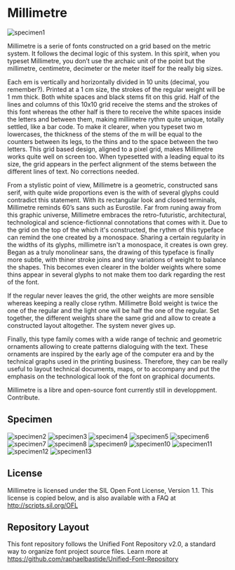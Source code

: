 # Millimetre

![specimen1](https://github.com/jjjlllnnn/Millimetre/blob/master/documentation/specimen/web/specimen_millimetre_web1.png)

Millimetre is a serie of fonts constructed on a grid based on the metric system. It follows the decimal logic of this system. In this spirit, when you typeset Millimetre, you don’t use the archaic unit of the point but the millimetre, centimetre, decimeter or the meter itself for the really big sizes.

Each em is vertically and horizontally divided in 10 units (decimal, you remember?). Printed at a 1 cm size, the strokes of the regular weight will be 1 mm thick. Both white spaces and black stems fit on this grid. Half of the lines and columns of this 10x10 grid  receive the stems and the strokes of this font whereas the other half is there to receive the white spaces inside the letters and between them, making millimetre rythm quite unique, totally settled, like a bar code. To make it clearer, when you typeset two m lowercases, the thickness of the stems of the m will be equal to the counters between its legs, to the thins and to the space between the two letters. This grid based design, aligned to a pixel grid, makes Millimetre works quite well on screen too. When typesetted with a leading equal to its size, the grid appears in the perfect alignment of the stems between the different lines of text. No corrections needed. 

From a stylistic point of view, Millimetre is a geometric, constructed sans serif, with quite wide proportions even is the with of several glyphs could contradict this statement. With its rectangular look and closed terminals, Millimetre reminds 60’s sans such as Eurostile. Far from runing away from this graphic universe, Millimetre embraces the retro-futuristic, architectural, technological and science-fictionnal connotations that comes with it. Due to the grid on the top of the which it's constructed, the rythm of this typeface can remind the one created by a monospace. Sharing a certain regularity in the widths of its glyphs, millimetre isn't a monospace, it creates is own grey.  Began as a truly monolinear sans, the drawing of this typeface is finally more subtle, with thiner stroke joins and tiny variations of weight to balance the shapes. This becomes even clearer in the bolder weights where some thins appear in several glyphs to not make them too dark regarding the rest of the font.

If the regular never leaves the grid, the other weights are more sensible whereas keeping a really close rythm. Millimetre Bold weight is twice the one of the regular and the light one will be half the one of the regular. Set together, the different weights share the same grid and allow to create a constructed layout altogether. The system never gives up.

Finally, this type family comes with a wide range of technic and geometric ornaments allowing to create patterns dialoguing with the text. These ornaments are inspired by the early age of the computer era and by the technical graphs used in the printing business. Therefore, they can be really useful to layout technical documents, maps, or to accompany and put the emphasis on the technological look of the font on graphical documents.

Millimetre is a libre and open-source font currently still in developpment. Contribute.



## Specimen

![specimen2](https://github.com/jjjlllnnn/Millimetre/blob/master/documentation/specimen/web/specimen_millimetre_web2.png)
![specimen3](https://github.com/jjjlllnnn/Millimetre/blob/master/documentation/specimen/web/specimen_millimetre_web3.png)
![specimen4](https://github.com/jjjlllnnn/Millimetre/blob/master/documentation/specimen/web/specimen_millimetre_web4.png)
![specimen5](https://github.com/jjjlllnnn/Millimetre/blob/master/documentation/specimen/web/specimen_millimetre_web5.png)
![specimen6](https://github.com/jjjlllnnn/Millimetre/blob/master/documentation/specimen/web/specimen_millimetre_web6.png)
![specimen7](https://github.com/jjjlllnnn/Millimetre/blob/master/documentation/specimen/web/specimen_millimetre_web7.png)
![specimen8](https://github.com/jjjlllnnn/Millimetre/blob/master/documentation/specimen/web/specimen_millimetre_web8.png)
![specimen9](https://github.com/jjjlllnnn/Millimetre/blob/master/documentation/specimen/web/specimen_millimetre_web9.png)
![specimen10](https://github.com/jjjlllnnn/Millimetre/blob/master/documentation/specimen/web/specimen_millimetre_web10.png)
![specimen11](https://github.com/jjjlllnnn/Millimetre/blob/master/documentation/specimen/web/specimen_millimetre_web11.png)
![specimen12](https://github.com/jjjlllnnn/Millimetre/blob/master/documentation/specimen/web/specimen_millimetre_web12.png)
![specimen13](https://github.com/jjjlllnnn/Millimetre/blob/master/documentation/specimen/web/specimen_millimetre_web13.png)

## License

Millimetre is licensed under the SIL Open Font License, Version 1.1. 
This license is copied below, and is also available with a FAQ at 
http://scripts.sil.org/OFL

## Repository Layout

This font repository follows the Unified Font Repository v2.0, 
a standard way to organize font project source files. Learn more at 
https://github.com/raphaelbastide/Unified-Font-Repository

